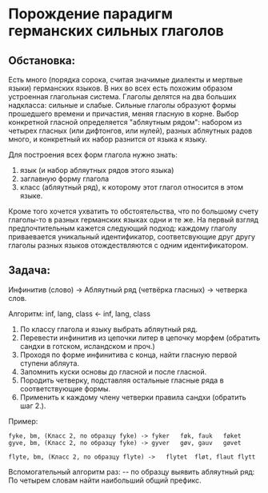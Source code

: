 Порождение парадигм германских сильных глаголов
====================================
Обстановка:
-------
Есть много (порядка сорока, считая значимые диалекты и мертвые языки) германских языков. 
В них во всех есть похожим образом устроенная глагольная система. Глаголы делятся на два больших надкласса: сильные и слабые. Сильные глаголы образуют формы прошедшего времени и причастия, меняя гласную в корне. Выбор конкретной гласной определяется "абляутным рядом": набором из четырех гласных (или дифтонгов, или нулей), разных абляутных радов много, и конкретный их набор разнится от языка к языку.

Для построения всех форм глагола нужно знать:
1. язык (и набор абляутных рядов этого языка)
2. заглавную форму глагола
3. класс (абляутный ряд), к которому этот глагол относится в этом языке.

Кроме того хочется ухватить то обстоятельства, что по большому счету глаголы-то в разных германских языках одни и те же.
На первый взгляд предпочтительным кажется следующий подход: каждому глаголу приваевается уникальный идентификатор, соответсвующие друг другу глаголы разных языков отождествляются с одним идентификатором.  


Задача:
--------
Инфинитив (слово) -> Абляутный ряд (четвёрка гласных) -> четверка слов.

Алгоритм:
inf, lang, class <- inf, lang, class


1. По классу глагола и языку выбрать абляутный ряд.
2. Перевести инфинитив из цепочки литер в цепочку морфем (обратить сандхи в готском, исландском и проч.)
3. Проходя по форме инфинитива с конца, найти гласную первой ступени абляута.
4. Запомнить куски основы до гласной и после гласной.
5. Породить четверку, подставляя остальные гласные ряда в соответствующие формы.
6. Применить к каждому члену четверки правила сандхи (обратить шаг 2.).


Пример:

    fyke, bm, (Класс 2, по образцу fyke) -> fyker	føk, fauk	føket	
    gyve, bm, (Класс 2, по образцу fyke) -> gyver	gøv, gauv	gøvet	

    flyte, bm, (Класс 2, по образцу flyte) ->	flytet	fløt, flaut	flytt

Вспомогательный алгоритм раз:
-- по образцу выявить абляутный ряд:
По четырем словам найти наибольший общий префикс.